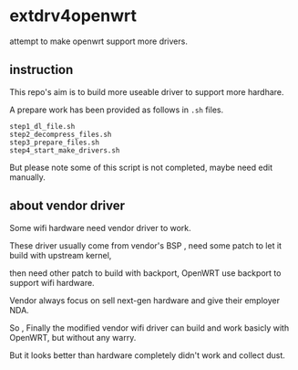 # extdrv4openwrt

attempt to make openwrt support more drivers.

## instruction

This repo's aim is to build more useable driver to support more hardhare.

A prepare work has been provided as follows in `.sh` files.

```
step1_dl_file.sh
step2_decompress_files.sh
step3_prepare_files.sh
step4_start_make_drivers.sh
```

But please note some of this script is not completed, maybe need edit manually.


## about vendor driver

Some wifi hardware need vendor driver to work.

These driver usually come from vendor's BSP , need some patch to let it build with upstream kernel,

then need other patch to build with backport, OpenWRT use backport to support wifi hardware.

Vendor always focus on sell next-gen hardware and give their employer NDA.

So , Finally the modified vendor wifi driver can build and work basicly with OpenWRT, but without any warry.

But it looks better than hardware completely didn't work and collect dust.


